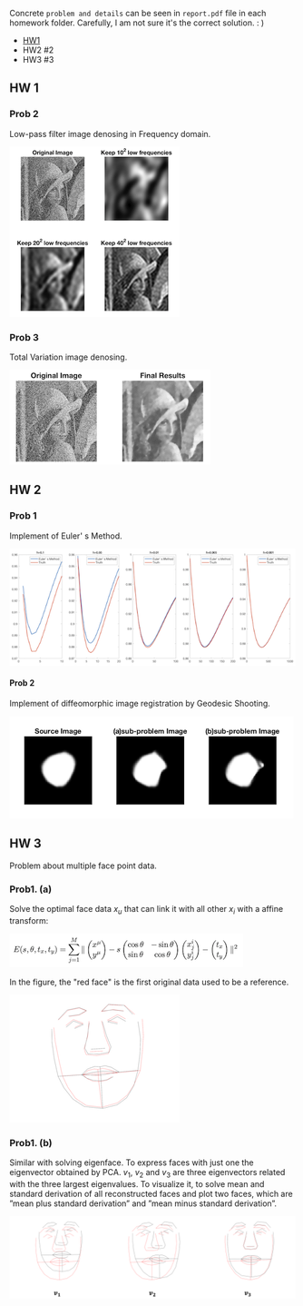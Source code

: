 Concrete `problem and details` can be seen in `report.pdf` file in each homework folder. Carefully, I am not sure it's the correct solution. : )

- [HW1](##hw-1)
- HW2 #2
- HW3 #3

## HW 1

### Prob 2

Low-pass filter image denosing in Frequency domain.

![](./hw1/img/res_prob2.png)

### Prob 3

Total Variation image denosing.

![](./hw1/img/res_prob3.png)

## HW 2

### Prob 1

Implement of Euler' s Method.

![](./hw2/img/res_prob1.png)

#### Prob 2

Implement of diffeomorphic image registration by Geodesic Shooting.

![](./hw2/img/res_prob2.png)

## HW 3

Problem about multiple face point data.

### Prob1. (a)

Solve the optimal face data $x_u$ that can link it with all other $x_i$ with a affine transform:

![](./hw3/img/equ_prob1.png)

In the figure, the "red face" is the first original data used to be a reference. 

![](./hw3/img/res_prob1.png)

### Prob1. (b)

Similar with solving eigenface. To express faces with just one the eigenvector obtained by PCA. $v_1$, $v_2$ and $v_3$ are three eigenvectors related with the three largest eigenvalues. To visualize it, to solve mean and standard derivation of all reconstructed faces and plot two faces, which are ”mean plus standard derivation” and ”mean minus standard derivation”. 

![](./hw3/img/res_prob2.png)

